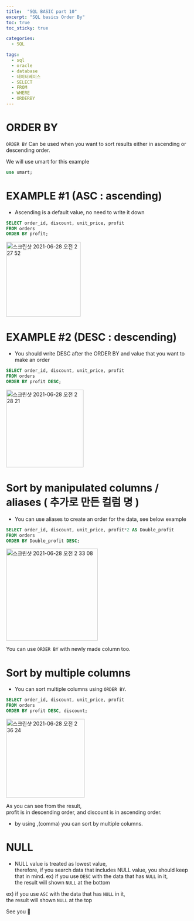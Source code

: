 ```yaml
---
title:  "SQL BASIC part 10"
excerpt: "SQL basics Order By"
toc: true
toc_sticky: true

categories:
  - SQL

tags:
  - sql
  - oracle
  - database
  - 데이터베이스
  - SELECT
  - FROM
  - WHERE
  - ORDERBY
---
```


# ORDER BY 

`ORDER BY`
Can be used when you want to sort results either in ascending or descending order.

We will use umart for this example
```sql
use umart;
```

# EXAMPLE #1 (ASC : ascending)
- Ascending is a default value, no need to write it down 

```sql
SELECT order_id, discount, unit_price, profit
FROM orders
ORDER BY profit;
```
<img width="203" alt="스크린샷 2021-06-28 오전 2 27 52" src="https://user-images.githubusercontent.com/75202769/123553904-9c3b0500-d7b8-11eb-85b8-9809c6a54a43.png">


# EXAMPLE #2 (DESC : descending)
- You should write DESC after the ORDER BY and value that you want to make an order

```sql
SELECT order_id, discount, unit_price, profit
FROM orders
ORDER BY profit DESC;
```

<img width="211" alt="스크린샷 2021-06-28 오전 2 28 21" src="https://user-images.githubusercontent.com/75202769/123553934-bf65b480-d7b8-11eb-9bac-c36a48d44821.png">

# Sort by manipulated columns / aliases ( 추가로 만든 컬럼 명 )
- You can use aliases to create an order for the data, see below example

```sql
SELECT order_id, discount, unit_price, profit*2 AS Double_profit
FROM orders
ORDER BY Double_profit DESC;
```
<img width="250" alt="스크린샷 2021-06-28 오전 2 33 08" src="https://user-images.githubusercontent.com/75202769/123554047-3c912980-d7b9-11eb-8d3d-8c328256c6b3.png">

You can use `ORDER BY` with newly made column too.

# Sort by multiple columns
- You can sort multiple columns using `ORDER BY`.

```sql
SELECT order_id, discount, unit_price, profit
FROM orders
ORDER BY profit DESC, discount;
```

<img width="214" alt="스크린샷 2021-06-28 오전 2 36 24" src="https://user-images.githubusercontent.com/75202769/123554202-deb11180-d7b9-11eb-9b6a-c16e6dd40ddc.png">

As you can see from the result, <br/>
profit is in descending order, and discount is in ascending order.<br/>
* by using ,(comma) you can sort by multiple columns.<br/>

# NULL
- NULL value is treated as lowest value, <br/> therefore, if you search data that includes NULL value, you should keep that in mind.
ex) if you use `DESC` with the data that has `NULL` in it, <br/>
the result will shown `NULL` at the bottom


ex) if you use `ASC` with the data that has `NULL` in it,  <br/>
the result will shown `NULL` at the top

See you 🥳
  
